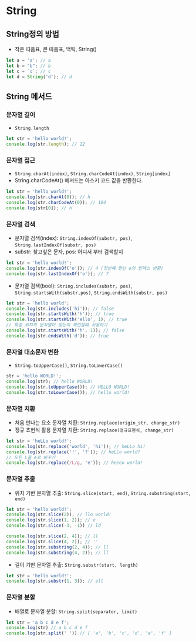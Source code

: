 # String

## String정의 방법

- 작은 따옴표, 큰 따옴표, 백틱, String()

```jsx
let a = 'a'; // a
let b = "b"; // b
let c = `c`; // c
let d = String('d'); // d
```

## String 메서드

### 문자열 길이

- `String.length`

```jsx
let str = 'hello world!';
console.log(str.length); // 12
```

### 문자열 접근

- `String.charAt(index)`, `String.charCodeAt(index)`, `String[index]`
- String.charCodeAt() 메서드는 아스키 코드 값을 반환한다.

```jsx
let str = 'hello world!';
console.log(str.charAt(0)); // h
console.log(str.charCodeAt(0)); // 104
console.log(str[0]); // h
```

### 문자열 검색

- 문자열 검색(index): `String.indexOf(substr, pos)`, `String.lastIndexOf(substr, pos)`
- substr: 찾고싶은 문자, pos: 어디서 부터 검색할지

```jsx
let str = 'hello world!';
console.log(str.indexOf('o')); // 4 (첫번째 만난 o의 인덱스 반환)
console.log(str.lastIndexOf('o')); // 7
```

- 문자열 검색(bool): `String.includes(substr, pos)`, `String.startsWith(substr,pos)`, `String.endsWith(substr, pos)`

```jsx
let str = 'hello world';
console.log(str.includes('hi')); // false
console.log(str.startsWith('h')); // true
console.log(str.startsWith('ello', 1); // true
// 특정 위치의 문자열이 맞는지 확인할때 사용하기
console.log(str.startsWith('h', 1)); // false
console.log(str.endsWith('d')); // true
```

### 문자열 대소문자 변환

- `String.toUpperCase()`, `String.toLowerCase()`

```jsx
str = 'hello WORLD!';
console.log(str); // hello WORLD!
console.log(str.toUpperCase()); // HELLO WORLD!
console.log(str.toLowerCase()); // hello world!

```

### 문자열 치환

- 처음 만나는 요소 문자열 치환: `String.replace(origin_str, change_str)`
- 정규 쵸현식 활용 문자열 치환: `String.replace(정규표현식, change_str)`

```jsx
let str = 'heLLo world!';
console.log(str.replace('world', 'hi')); // heLLo hi!
console.log(str.replace('!', '?')); // heLLo world?
// 모든 L을 e로 바꾸기
console.log(str.replace(/L/g, 'e')); // heeeo world!
```

### 문자열 추출

- 위치 기반 문자열 추출: `String.slice(start, end)`, `String.substring(start, end)`

```jsx
let str = 'hello world!';
console.log(str.slice(2)); // llo world!
console.log(str.slice(1, 2)); // e
console.log(str.slice(-3, -1)) // ld

console.log(str.slice(2, 4)); // ll
console.log(str.slice(4, 2)); // ''
console.log(str.substring(2, 4)); // ll
console.log(str.substring(4, 2)); // ll
```

- 길이 기반 문자열 추출: `String.substr(start, length)`

```jsx
let str = 'hello world!';
console.log(str.substr(1, 3)); // ell
```

### 문자열 분할

- 배열로 문자열 분할: `String.split(separator, limit)`

```jsx
let str = 'a b c d e f';
console.log(str) // a b c d e f
console.log(str.split(' ')) // [ 'a', 'b', 'c', 'd', 'e', 'f' ]
```